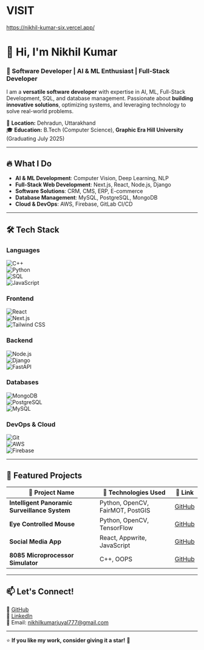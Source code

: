 # VISIT
https://nikhil-kumar-six.vercel.app/

# 👋 Hi, I'm Nikhil Kumar  

### 🚀 Software Developer | AI & ML Enthusiast | Full-Stack Developer  

I am a **versatile software developer** with expertise in AI, ML, Full-Stack Development, SQL, and database management. Passionate about **building innovative solutions**, optimizing systems, and leveraging technology to solve real-world problems.  

📍 **Location:** Dehradun, Uttarakhand  
🎓 **Education:** B.Tech (Computer Science), **Graphic Era Hill University** (Graduating July 2025)  

---

## 🔥 **What I Do**
- **AI & ML Development**: Computer Vision, Deep Learning, NLP  
- **Full-Stack Web Development**: Next.js, React, Node.js, Django  
- **Software Solutions**: CRM, CMS, ERP, E-commerce  
- **Database Management**: MySQL, PostgreSQL, MongoDB  
- **Cloud & DevOps**: AWS, Firebase, GitLab CI/CD  

---

## 🛠 **Tech Stack**  
### **Languages**  
![C++](https://img.shields.io/badge/-C++-00599C?style=flat&logo=c%2B%2B&logoColor=white)  
![Python](https://img.shields.io/badge/-Python-3776AB?style=flat&logo=python&logoColor=white)  
![SQL](https://img.shields.io/badge/-SQL-4479A1?style=flat&logo=mysql&logoColor=white)  
![JavaScript](https://img.shields.io/badge/-JavaScript-F7DF1E?style=flat&logo=javascript&logoColor=black)  

### **Frontend**  
![React](https://img.shields.io/badge/-React-61DAFB?style=flat&logo=react&logoColor=black)  
![Next.js](https://img.shields.io/badge/-Next.js-000000?style=flat&logo=next.js&logoColor=white)  
![Tailwind CSS](https://img.shields.io/badge/-Tailwind%20CSS-38B2AC?style=flat&logo=tailwind-css&logoColor=white)  

### **Backend**  
![Node.js](https://img.shields.io/badge/-Node.js-339933?style=flat&logo=node.js&logoColor=white)  
![Django](https://img.shields.io/badge/-Django-092E20?style=flat&logo=django&logoColor=white)  
![FastAPI](https://img.shields.io/badge/-FastAPI-009688?style=flat&logo=fastapi&logoColor=white)  

### **Databases**  
![MongoDB](https://img.shields.io/badge/-MongoDB-47A248?style=flat&logo=mongodb&logoColor=white)  
![PostgreSQL](https://img.shields.io/badge/-PostgreSQL-4169E1?style=flat&logo=postgresql&logoColor=white)  
![MySQL](https://img.shields.io/badge/-MySQL-4479A1?style=flat&logo=mysql&logoColor=white)  

### **DevOps & Cloud**  
![Git](https://img.shields.io/badge/-Git-F05032?style=flat&logo=git&logoColor=white)  
![AWS](https://img.shields.io/badge/-AWS-FF9900?style=flat&logo=amazon-aws&logoColor=white)  
![Firebase](https://img.shields.io/badge/-Firebase-FFCA28?style=flat&logo=firebase&logoColor=black)  

---

## 🚀 **Featured Projects**  
| 🔹 Project Name | 🚀 Technologies Used | 🔗 Link |
|---------------|----------------|------|
| **Intelligent Panoramic Surveillance System** | Python, OpenCV, FairMOT, PostGIS | [GitHub](https://github.com/Nikhil112024) |
| **Eye Controlled Mouse** | Python, OpenCV, TensorFlow | [GitHub](https://github.com/Nikhil112024) |
| **Social Media App** | React, Appwrite, JavaScript | [GitHub](https://github.com/Nikhil112024) |
| **8085 Microprocessor Simulator** | C++, OOPS | [GitHub](https://github.com/Nikhil112024) |

---

## 📫 **Let's Connect!**  
🔗 [GitHub](https://github.com/Nikhil112024)  
🔗 [LinkedIn](https://linkedin.com/in/nikhil-kumar-8054042b2/)  
📩 Email: [nikhilkumarjuyal777@gmail.com](mailto:nikhilkumarjuyal777@gmail.com)  

---

⭐ **If you like my work, consider giving it a star!** 🌟  
